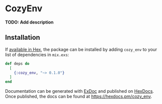 # CozyEnv

**TODO: Add description**

## Installation

If [available in Hex](https://hex.pm/docs/publish), the package can be installed
by adding `cozy_env` to your list of dependencies in `mix.exs`:

```elixir
def deps do
  [
    {:cozy_env, "~> 0.1.0"}
  ]
end
```

Documentation can be generated with [ExDoc](https://github.com/elixir-lang/ex_doc)
and published on [HexDocs](https://hexdocs.pm). Once published, the docs can
be found at <https://hexdocs.pm/cozy_env>.

